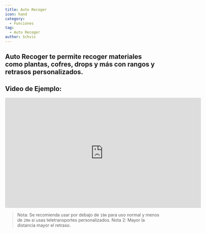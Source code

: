 ```yaml
---
title: Auto Recoger
icon: hand
category:
  - Funciones
tag:
  - Auto Recoger
author: Schvis
---
```


## Auto Recoger te permite recoger materiales como plantas, cofres, drops y más con rangos y retrasos personalizados.

## Video de Ejemplo:

<iframe width="640" height="360" src="https://www.youtube.com/embed/wUyI2XO_Z4E?list=PL5eI1Tb64p56g27qfYk7VuFTz4FK6YrKa" title="Korepi - Auto Loot" frameborder="0" allow="accelerometer; autoplay; clipboard-write; encrypted-media; gyroscope; picture-in-picture; web-share" allowfullscreen></iframe>

> Nota: Se recomienda usar por debajo de `10m` para uso normal y menos de `20m` si usas teletransportes personalizados.
> Nota 2: Mayor la distancia mayor el retraso.